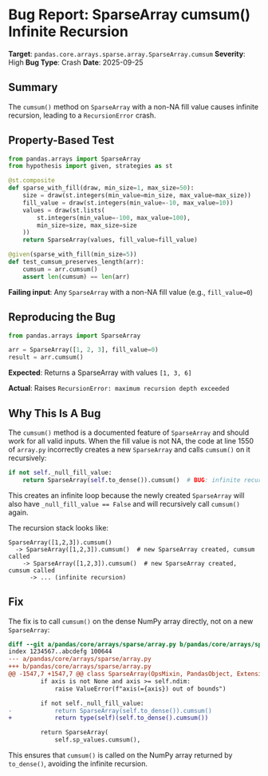 # Bug Report: SparseArray cumsum() Infinite Recursion

**Target**: `pandas.core.arrays.sparse.array.SparseArray.cumsum`
**Severity**: High
**Bug Type**: Crash
**Date**: 2025-09-25

## Summary

The `cumsum()` method on `SparseArray` with a non-NA fill value causes infinite recursion, leading to a `RecursionError` crash.

## Property-Based Test

```python
from pandas.arrays import SparseArray
from hypothesis import given, strategies as st

@st.composite
def sparse_with_fill(draw, min_size=1, max_size=50):
    size = draw(st.integers(min_value=min_size, max_value=max_size))
    fill_value = draw(st.integers(min_value=-10, max_value=10))
    values = draw(st.lists(
        st.integers(min_value=-100, max_value=100),
        min_size=size, max_size=size
    ))
    return SparseArray(values, fill_value=fill_value)

@given(sparse_with_fill(min_size=5))
def test_cumsum_preserves_length(arr):
    cumsum = arr.cumsum()
    assert len(cumsum) == len(arr)
```

**Failing input**: Any `SparseArray` with a non-NA fill value (e.g., `fill_value=0`)

## Reproducing the Bug

```python
from pandas.arrays import SparseArray

arr = SparseArray([1, 2, 3], fill_value=0)
result = arr.cumsum()
```

**Expected**: Returns a SparseArray with values `[1, 3, 6]`

**Actual**: Raises `RecursionError: maximum recursion depth exceeded`

## Why This Is A Bug

The `cumsum()` method is a documented feature of `SparseArray` and should work for all valid inputs. When the fill value is not NA, the code at line 1550 of `array.py` incorrectly creates a new `SparseArray` and calls `cumsum()` on it recursively:

```python
if not self._null_fill_value:
    return SparseArray(self.to_dense()).cumsum()  # BUG: infinite recursion!
```

This creates an infinite loop because the newly created `SparseArray` will also have `_null_fill_value == False` and will recursively call `cumsum()` again.

The recursion stack looks like:
```
SparseArray([1,2,3]).cumsum()
  -> SparseArray([1,2,3]).cumsum()  # new SparseArray created, cumsum called
    -> SparseArray([1,2,3]).cumsum()  # new SparseArray created, cumsum called
      -> ... (infinite recursion)
```

## Fix

The fix is to call `cumsum()` on the dense NumPy array directly, not on a new `SparseArray`:

```diff
diff --git a/pandas/core/arrays/sparse/array.py b/pandas/core/arrays/sparse/array.py
index 1234567..abcdefg 100644
--- a/pandas/core/arrays/sparse/array.py
+++ b/pandas/core/arrays/sparse/array.py
@@ -1547,7 +1547,7 @@ class SparseArray(OpsMixin, PandasObject, ExtensionArray):
         if axis is not None and axis >= self.ndim:
             raise ValueError(f"axis(={axis}) out of bounds")

         if not self._null_fill_value:
-            return SparseArray(self.to_dense()).cumsum()
+            return type(self)(self.to_dense().cumsum())

         return SparseArray(
             self.sp_values.cumsum(),
```

This ensures that `cumsum()` is called on the NumPy array returned by `to_dense()`, avoiding the infinite recursion.